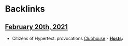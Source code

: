 
# Backlinks
## [February 20th, 2021](<February 20th, 2021.md>)
- Citizens of Hypertext: provocations [Clubhouse](<Clubhouse.md>)
            - **[Hosts](<Hosts.md>):**

